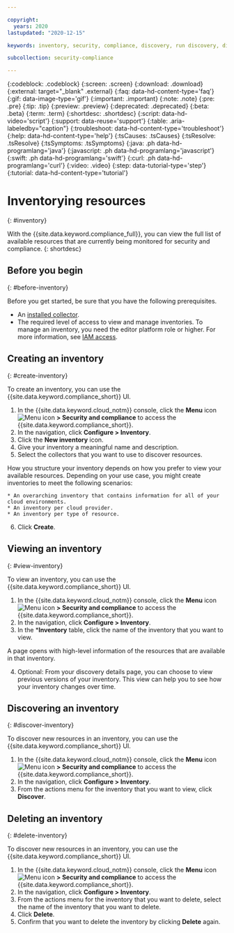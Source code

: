 ```yaml
---

copyright:
  years: 2020
lastupdated: "2020-12-15"

keywords: inventory, security, compliance, discovery, run discovery, discover resources

subcollection: security-compliance

---
```


{:codeblock: .codeblock}
{:screen: .screen}
{:download: .download}
{:external: target="_blank" .external}
{:faq: data-hd-content-type='faq'}
{:gif: data-image-type='gif'}
{:important: .important}
{:note: .note}
{:pre: .pre}
{:tip: .tip}
{:preview: .preview}
{:deprecated: .deprecated}
{:beta: .beta}
{:term: .term}
{:shortdesc: .shortdesc}
{:script: data-hd-video='script'}
{:support: data-reuse='support'}
{:table: .aria-labeledby="caption"}
{:troubleshoot: data-hd-content-type='troubleshoot'}
{:help: data-hd-content-type='help'}
{:tsCauses: .tsCauses}
{:tsResolve: .tsResolve}
{:tsSymptoms: .tsSymptoms}
{:java: .ph data-hd-programlang='java'}
{:javascript: .ph data-hd-programlang='javascript'}
{:swift: .ph data-hd-programlang='swift'}
{:curl: .ph data-hd-programlang='curl'}
{:video: .video}
{:step: data-tutorial-type='step'}
{:tutorial: data-hd-content-type='tutorial'}



# Inventorying resources
{: #inventory}

With the {{site.data.keyword.compliance_full}}, you can view the full list of available resources that are currently being monitored for security and compliance.
{: shortdesc}

## Before you begin
{: #before-inventory}

Before you get started, be sure that you have the following prerequisites.

- An [installed collector](/docs/security-compliance?topic=security-compliance-collector).
- The required level of access to view and manage inventories. To manage an inventory, you need the editor platform role or higher. For more information, see [IAM access](/docs/security-compliance?topic=security-compliance-access-management).


## Creating an inventory
{: #create-inventory}

To create an inventory, you can use the {{site.data.keyword.compliance_short}} UI.

1. In the {{site.data.keyword.cloud_notm}} console, click the **Menu** icon ![Menu icon](../icons/icon_hamburger.svg) **> Security and compliance** to access the {{site.data.keyword.compliance_short}}.
2. In the navigation, click **Configure > Inventory**. 
3. Click the **New inventory** icon.
4. Give your inventory a meaningful name and description.
5. Select the collectors that you want to use to discover resources. 

  How you structure your inventory depends on how you prefer to view your available resources. Depending on your use case, you might create inventories to meet the following scenarios:

    * An overarching inventory that contains information for all of your cloud environments.
    * An inventory per cloud provider.
    * An inventory per type of resource. 

6. Click **Create**.


## Viewing an inventory
{: #view-inventory}

To view an inventory, you can use the {{site.data.keyword.compliance_short}} UI.

1. In the {{site.data.keyword.cloud_notm}} console, click the **Menu** icon ![Menu icon](../icons/icon_hamburger.svg) **> Security and compliance** to access the {{site.data.keyword.compliance_short}}.
2. In the navigation, click **Configure > Inventory**. 
3. In the ***Inventory** table, click the name of the inventory that you want to view. 

  A page opens with high-level information of the resources that are available in that inventory.

4. Optional: From your discovery details page, you can choose to view previous versions of your inventory. This view can help you to see how your inventory changes over time.



## Discovering an inventory
{: #discover-inventory}

To discover new resources in an inventory, you can use the {{site.data.keyword.compliance_short}} UI.

1. In the {{site.data.keyword.cloud_notm}} console, click the **Menu** icon ![Menu icon](../icons/icon_hamburger.svg) **> Security and compliance** to access the {{site.data.keyword.compliance_short}}.
2. In the navigation, click **Configure > Inventory**.
3. From the actions menu for the inventory that you want to view, click **Discover**.


## Deleting an inventory
{: #delete-inventory}

To discover new resources in an inventory, you can use the {{site.data.keyword.compliance_short}} UI.

1. In the {{site.data.keyword.cloud_notm}} console, click the **Menu** icon ![Menu icon](../icons/icon_hamburger.svg) **> Security and compliance** to access the {{site.data.keyword.compliance_short}}.
2. In the navigation, click **Configure > Inventory**.
3. From the actions menu for the inventory that you want to delete, select the name of the inventory that you want to delete.
4. Click **Delete**.
5. Confirm that you want to delete the inventory by clicking **Delete** again. 

